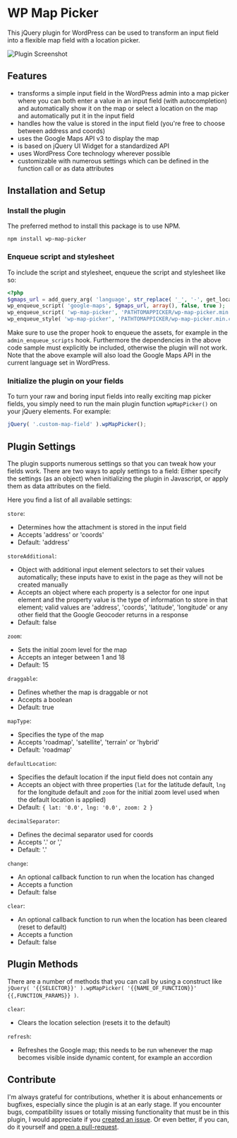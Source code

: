 # WP Map Picker

This jQuery plugin for WordPress can be used to transform an input field into a flexible map field with a location picker.

![Plugin Screenshot](https://raw.githubusercontent.com/felixarntz/wp-map-picker/master/screenshot.png)

## Features

* transforms a simple input field in the WordPress admin into a map picker where you can both enter a value in an input field (with autocompletion) and automatically show it on the map or select a location on the map and automatically put it in the input field
* handles how the value is stored in the input field (you're free to choose between address and coords)
* uses the Google Maps API v3 to display the map
* is based on jQuery UI Widget for a standardized API
* uses WordPress Core technology wherever possible
* customizable with numerous settings which can be defined in the function call or as data attributes

## Installation and Setup

### Install the plugin

The preferred method to install this package is to use NPM.
```
npm install wp-map-picker
```

### Enqueue script and stylesheet

To include the script and stylesheet, enqueue the script and stylesheet like so:
```php
<?php
$gmaps_url = add_query_arg( 'language', str_replace( '_', '-', get_locale() ), 'https://maps.google.com/maps/api/js' );
wp_enqueue_script( 'google-maps', $gmaps_url, array(), false, true );
wp_enqueue_script( 'wp-map-picker', 'PATHTOMAPPICKER/wp-map-picker.min.js', array( 'jquery', 'jquery-ui-widget', 'jquery-ui-autocomplete', 'google-maps' ), '0.7.1', true );
wp_enqueue_style( 'wp-map-picker', 'PATHTOMAPPICKER/wp-map-picker.min.css', array(), '0.7.1' );

```

Make sure to use the proper hook to enqueue the assets, for example in the `admin_enqueue_scripts` hook. Furthermore the dependencies in the above code sample must explicitly be included, otherwise the plugin will not work. Note that the above example will also load the Google Maps API in the current language set in WordPress.

### Initialize the plugin on your fields

To turn your raw and boring input fields into really exciting map picker fields, you simply need to run the main plugin function `wpMapPicker()` on your jQuery elements. For example:

```js
jQuery( '.custom-map-field' ).wpMapPicker();
```

## Plugin Settings

The plugin supports numerous settings so that you can tweak how your fields work. There are two ways to apply settings to a field: Either specify the settings (as an object) when initializing the plugin in Javascript, or apply them as data attributes on the field.

Here you find a list of all available settings:

`store`:
* Determines how the attachment is stored in the input field
* Accepts 'address' or 'coords'
* Default: 'address'

`storeAdditional`:
* Object with additional input element selectors to set their values automatically; these inputs have to exist in the page as they will not be created manually
* Accepts an object where each property is a selector for one input element and the property value is the type of information to store in that element; valid values are 'address', 'coords', 'latitude', 'longitude' or any other field that the Google Geocoder returns in a response
* Default: false

`zoom`:
* Sets the initial zoom level for the map
* Accepts an integer between 1 and 18
* Default: 15

`draggable`:
* Defines whether the map is draggable or not
* Accepts a boolean
* Default: true

`mapType`:
* Specifies the type of the map
* Accepts 'roadmap', 'satellite', 'terrain' or 'hybrid'
* Default: 'roadmap'

`defaultLocation`:
* Specifies the default location if the input field does not contain any
* Accepts an object with three properties (`lat` for the latitude default, `lng` for the longitude default and `zoom` for the initial zoom level used when the default location is applied)
* Default: `{ lat: '0.0', lng: '0.0', zoom: 2 }`

`decimalSeparator`:
* Defines the decimal separator used for coords
* Accepts '.' or ','
* Default: '.'

`change`:
* An optional callback function to run when the location has changed
* Accepts a function
* Default: false

`clear`:
* An optional callback function to run when the location has been cleared (reset to default)
* Accepts a function
* Default: false

## Plugin Methods

There are a number of methods that you can call by using a construct like `jQuery( '{{SELECTOR}}' ).wpMapPicker( '{{NAME_OF_FUNCTION}}' {{,FUNCTION_PARAMS}} )`.

`clear`:
* Clears the location selection (resets it to the default)

`refresh`:
* Refreshes the Google map; this needs to be run whenever the map becomes visible inside dynamic content, for example an accordion

## Contribute

I'm always grateful for contributions, whether it is about enhancements or bugfixes, especially since the plugin is at an early stage. If you encounter bugs, compatibility issues or totally missing functionality that must be in this plugin, I would appreciate if you [created an issue](https://github.com/felixarntz/wp-map-picker/issues). Or even better, if you can, do it yourself and [open a pull-request](https://github.com/felixarntz/wp-map-picker/pulls).
